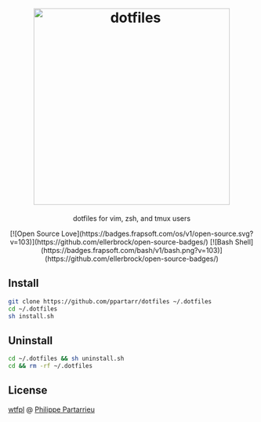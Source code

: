 <h1 align="center">
  <a target="_blank" href="https://dotfiles.github.io">
    <img src="https://dotfiles.github.io/images/dotfiles-logo.png" alt="dotfiles" width="400px">
  </a>
</h1>

<p align="center">
  dotfiles for vim, zsh, and tmux users
</p>

<div align="center">
  [![Open Source Love](https://badges.frapsoft.com/os/v1/open-source.svg?v=103)](https://github.com/ellerbrock/open-source-badges/)
  [![Bash Shell](https://badges.frapsoft.com/bash/v1/bash.png?v=103)](https://github.com/ellerbrock/open-source-badges/)
</div>

## Install
```bash
git clone https://github.com/ppartarr/dotfiles ~/.dotfiles
cd ~/.dotfiles
sh install.sh
```

## Uninstall
```bash
cd ~/.dotfiles && sh uninstall.sh
cd && rm -rf ~/.dotfiles
```

## License
[wtfpl](https://github.com/ppartarr/dotfiles/blob/master/LICENSE) @ [Philippe Partarrieu](https://partarrieu.me)
